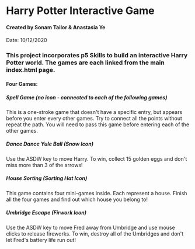 # Harry Potter Interactive Game 
#### Created by Sonam Tailor & Anastasia Ye
Date: 10/12/2020

### This project incorporates p5 Skills to build an interactive Harry Potter world. The games are each linked from the main index.html page.

#### Four Games: 
##### Spell Game (no icon - connected to each of the following games)
This is a one-stroke game that doesn't have a specific entry, but appears before you enter every other games. Try to connect all the points without repeat the path.
	You will need to pass this game before entering each of the other games.

##### Dance Dance Yule Ball (Snow Icon)
Use the ASDW key to move Harry. To win, collect 15 golden eggs and don't miss more than 3 of the arrows!

##### House Sorting (Sorting Hat Icon)
This game contains four mini-games inside. Each represent a house. Finish all the four games and find out which house you belong to!

##### Umbridge Escape (Firwork Icon)
Use the ASDW key to move Fred away from Umbridge and use mouse clicks to release fireworks. To win, destroy all of the Umbridges and don't let Fred's battery life run out!


